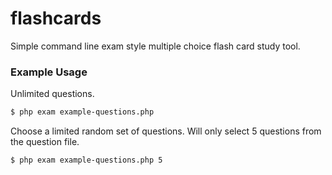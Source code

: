 flashcards
==========

Simple command line exam style multiple choice flash card study tool.


### Example Usage ###

Unlimited questions.

```bash
$ php exam example-questions.php
```

Choose a limited random set of questions. Will only select 5 questions from the question file.

```bash
$ php exam example-questions.php 5
```
